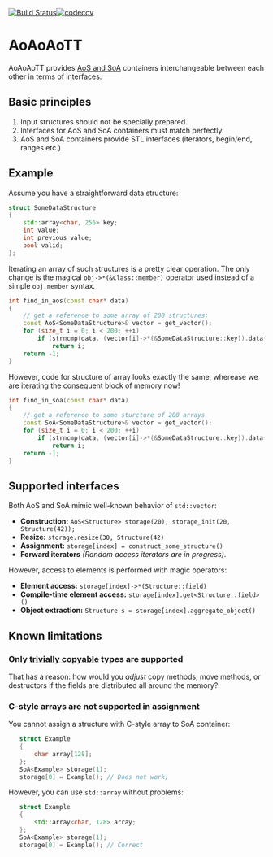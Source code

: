 [![Build Status](https://travis-ci.com/pavelkryukov/AoAoAoTT.svg?branch=master)](https://travis-ci.com/pavelkryukov/AoAoAoTT)[![codecov](https://codecov.io/gh/pavelkryukov/aoaoaott/branch/master/graph/badge.svg)](https://codecov.io/gh/pavelkryukov/aoaoaott)

# AoAoAoTT

AoAoAoTT provides [AoS and SoA](https://en.wikipedia.org/wiki/AOS_and_SOA) containers interchangeable between each other in terms of interfaces.

## Basic principles

1. Input structures should not be specially prepared.
2. Interfaces for AoS and SoA containers must match perfectly.
3. AoS and SoA containers provide STL interfaces (iterators, begin/end, ranges etc.)

## Example

Assume you have a straightforward data structure:

```c++
struct SomeDataStructure
{
    std::array<char, 256> key;
    int value;
    int previous_value;
    bool valid;
};
```

Iterating an array of such structures is a pretty clear operation. The only change is the magical `obj->*(&Class::member)` operator used instead of a simple `obj.member` syntax.
```c++
int find_in_aos(const char* data)
{
    // get a reference to some array of 200 structures;
    const AoS<SomeDataStructure>& vector = get_vector();
    for (size_t i = 0; i < 200; ++i)
        if (strncmp(data, (vector[i]->*(&SomeDataStructure::key)).data(), 256) == 0)
            return i;
    return -1;
}
```

However, code for structure of array looks exactly the same, wherease we are iterating the consequent block of memory now!
```c++
int find_in_soa(const char* data)
{
    // get a reference to some sturcture of 200 arrays
    const SoA<SomeDataStructure>& vector = get_vector();
    for (size_t i = 0; i < 200; ++i)
        if (strncmp(data, (vector[i]->*(&SomeDataStructure::key)).data(), 256) == 0)
            return i;
    return -1;
}
```

## Supported interfaces

Both AoS and SoA mimic well-known behavior of `std::vector`:

* **Construction:** `AoS<Structure> storage(20), storage_init(20, Structure(42));`
* **Resize:** `storage.resize(30, Structure(42)`
* **Assignment:** `storage[index] = construct_some_structure()`
* **Forward iterators** _(Random access iterators are in progress)_.

However, access to elements is performed with magic operators:
* **Element access:** `storage[index]->*(Structure::field)`
* **Compile-time element access:** `storage[index].get<Structure::field>()` 
* **Object extraction:** `Structure s = storage[index].aggregate_object()`

## Known limitations

### Only [trivially copyable](https://en.cppreference.com/w/cpp/named_req/TriviallyCopyable) types are supported

That has a reason: how would you _adjust_ copy methods, move methods, or destructors if the fields are distributed all around the memory?

### C-style arrays are not supported in assignment

You cannot assign a structure with C-style array to SoA container:

```c++
   struct Example
   {
       char array[128];
   };
   SoA<Example> storage(1);
   storage[0] = Example(); // Does not work;
```

However, you can use `std::array` without problems:

```c++
   struct Example
   {
       std::array<char, 128> array;
   };
   SoA<Example> storage(1);
   storage[0] = Example(); // Correct
```
